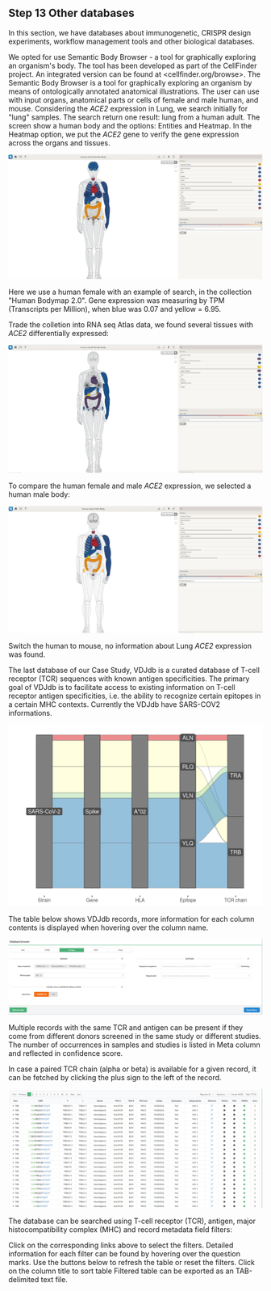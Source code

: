 ## Step 13 Other databases

In this section, we have databases about immunogenetic, CRISPR design experiments, workflow management tools and other biological databases.

We opted for use Semantic Body Browser - a tool for graphically exploring an organism's body. The tool has been developed as part of the CellFinder project. An integrated version can be found at <cellfinder.org/browse>. The Semantic Body Browser is a tool for graphically exploring an organism by means of ontologically annotated anatomical illustrations. The user can use with input organs, anatomical parts or cells of female and male human, and mouse. Considering the *ACE2* expression in Lung, we search initially for "lung" samples. The search return one result: lung from a human adult. The screen show a human body and the options: Entities and Heatmap. In the Heatmap option, we put the *ACE2* gene to verify the gene expression across the organs and tissues.

<img src= "./images/SEMANTIC-BODY-1.PNG">

Here we use a human female with an example of search, in the collection "Human Bodymap 2.0". Gene expression was measuring by TPM (Transcripts per Million), when blue was 0.07 and yellow = 6.95. 

Trade the colletion into RNA seq Atlas data, we found several tissues with *ACE2* differentially expressed:

<img src= "./images/SEMANTIC-BODY-2.PNG">

To compare the human female and male *ACE2* expression, we selected a human male body:

<img src= "./images/semantic-3.PNG">

Switch the human to mouse, no information about Lung *ACE2* expression was found. 

The last database of our Case Study, VDJdb is a curated database of T-cell receptor (TCR) sequences with known antigen specificities. The primary goal of VDJdb is to facilitate access to existing information on T-cell receptor antigen specificities, i.e. the ability to recognize certain epitopes in a certain MHC contexts. Currently the VDJdb have SARS-COV2 informations. 

<img src= "./images/vdjdb-covid-data.png"> 

The table below shows VDJdb records, more information for each column contents is displayed when hovering over the column name.

<img src= "./images/VDJ-SEARH.PNG">

Multiple records with the same TCR and antigen can be present if they come from different donors screened in the same study or different studies. The number of occurrences in samples and studies is listed in Meta column and reflected in confidence score.

In case a paired TCR chain (alpha or beta) is available for a given record, it can be fetched by clicking the plus sign to the left of the record.

<img src= "./images/vdjdb-2.PNG">

The database can be searched using T-cell receptor (TCR), antigen, major histocompatibility complex (MHC) and record metadata field filters:

Click on the corresponding links above to select the filters.
Detailed information for each filter can be found by hovering over the question marks.
Use the buttons below to refresh the table or reset the filters.
Click on the column title to sort table
Filtered table can be exported as an TAB-delimited text file.



